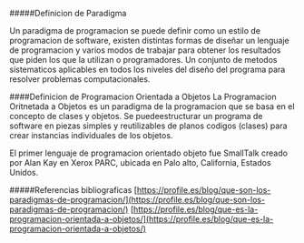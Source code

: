 #####Definicion de Paradigma

Un paradigma de programacion se puede definir como un estilo de programacion de software, existen distintas formas de diseñar un lenguaje de programacion y varios modos de trabajar para obtener los resultados que piden los que la utilizan o programadores. Un conjunto de metodos sistematicos aplicables en todos los niveles del diseño del programa para resolver problemas computacionales.

####Definicion de Programacion Orientada a Objetos
La Programacion Oritnetada a Objetos es un paradigma de la programacion que se basa en el concepto de clases y objetos. Se puedeestructurar un programa de software en piezas simples y reutilizables de planos codigos (clases) para crear instancias individuales de los objetos.

El primer lenguaje de programacion orientado objeto fue SmallTalk creado por Alan Kay en Xerox PARC, ubicada en Palo alto, California, Estados Unidos.



#####Referencias bibliograficas
[https://profile.es/blog/que-son-los-paradigmas-de-programacion/](https://profile.es/blog/que-son-los-paradigmas-de-programacion/)
[https://profile.es/blog/que-es-la-programacion-orientada-a-objetos/](https://profile.es/blog/que-es-la-programacion-orientada-a-objetos/)
